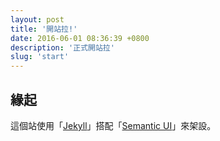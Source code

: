 ```yaml
---
layout: post
title: '開站拉!'
date: 2016-06-01 08:36:39 +0800
description: '正式開站拉'
slug: 'start'
---
```



## 緣起

這個站使用「[Jekyll](https://jekyllrb.com/)」搭配「[Semantic UI](http://semantic-ui.com/)」來架設。
